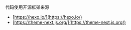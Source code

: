 

代码使用开源框架来源

* [https://hexo.io/](https://hexo.io/)
* [https://theme-next.js.org/](https://theme-next.js.org/)